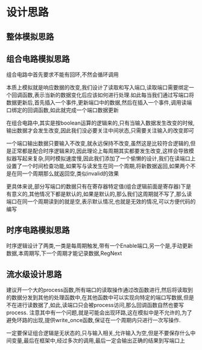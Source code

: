 # 设计思路

## 整体模拟思路

## 组合电路模拟思路
组合电路中首先要求不能有回环,不然会循环调用

本质上模拟就是响应数据的改变,我们设计了读取和写入端口,读取端口需要绑定一个回调函数,表示当新的数据变化后应该如何进行处理.如此每当我们通过写端口将数据更新后,首先插入一个事件,更新端口中的数据,然后在插入一个事件,调用读端口绑定的回调函数,如此就完成一个端口数据更新

在组合电路中,其实是按boolean运算的逻辑来的,只有当输入数据发生改变的时候,输出数据才会发生改变,因此我们没必要关注中间状态,只需要关注输入的改变即可

一个端口输出数据只要输入不改变,就永远保持不改变,虽然这是比较符合逻辑的,但是正常都是配合时序逻辑来的,因此理论上每周期其实都要发生改变,这样会导致模拟器写起来复杂,同时模拟速度慢,因此我们添加了一个偷懒的设计,我们在读端口上设置了一个时间检查功能,如果写与读发生在同一个周期,将新数据返回,如果两个不是在同一个周期那么就返回空,类似invalid的效果

更具体来说,部分写端口的数据只有在寄存器特定值(组合逻辑前面是寄存器)下是有意义的,其他情况下都是默认的,如果是默认的,那么我们这周期就不写了,那么读端口在同一个周期读到的就是空,表示默认情况,也就是无效的情况,可以方便代码的编写



## 时序电路模拟思路
时序逻辑设计了两类,一类是每周期触发,带有一个Enable端口,另一个是,手动更新数据,本周期写,下一个周期才能记录数据,RegNext




## 流水级设计思路

建议开一个大的process函数,所有端口的读取操作通过改函数进行,然后将读取到的数据分发到其他的处理函数中,在其他函数中可以实现向特定的端口写数据,但是不在进行读数据了,如此,读端口只会被process访问,那么回调函数自然也要写process. 注意其中有一个问题,就是可能会出现环路,这在模拟中是不允许的,为了避免环路的出现,提供write_once函数,保证在一个周期内只进行一次写操作.

一定要保证组合逻辑是无状态的,只与输入相关,允许输入为空,但是不要保存什么中间变量,最后在框架中,经过多次的调用,最后一定会输出正确的结果到写端口上

